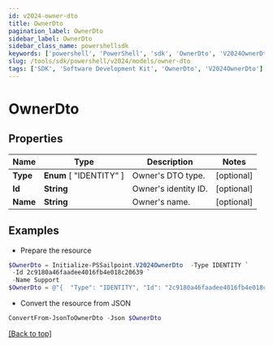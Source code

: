 ```yaml
---
id: v2024-owner-dto
title: OwnerDto
pagination_label: OwnerDto
sidebar_label: OwnerDto
sidebar_class_name: powershellsdk
keywords: ['powershell', 'PowerShell', 'sdk', 'OwnerDto', 'V2024OwnerDto'] 
slug: /tools/sdk/powershell/v2024/models/owner-dto
tags: ['SDK', 'Software Development Kit', 'OwnerDto', 'V2024OwnerDto']
---
```



# OwnerDto

## Properties

Name | Type | Description | Notes
------------ | ------------- | ------------- | -------------
**Type** |  **Enum** [  "IDENTITY" ] | Owner's DTO type. | [optional] 
**Id** | **String** | Owner's identity ID. | [optional] 
**Name** | **String** | Owner's name. | [optional] 

## Examples

- Prepare the resource
```powershell
$OwnerDto = Initialize-PSSailpoint.V2024OwnerDto  -Type IDENTITY `
 -Id 2c9180a46faadee4016fb4e018c20639 `
 -Name Support
$OwnerDto = @"{  "Type": "IDENTITY", "Id": "2c9180a46faadee4016fb4e018c20639", "Name": "Support" }"@
```

- Convert the resource from JSON
```powershell
ConvertFrom-JsonToOwnerDto -Json $OwnerDto
```


[[Back to top]](#) 

